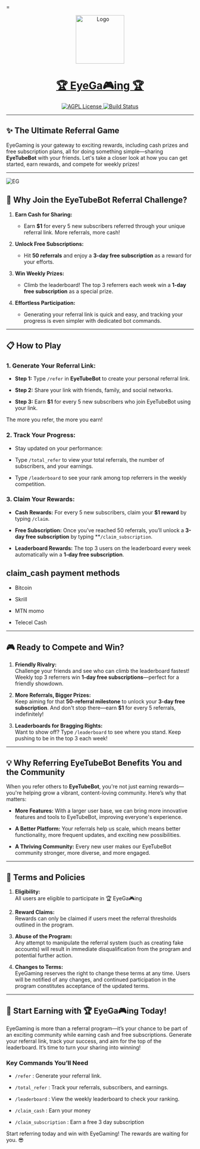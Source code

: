 =<p align="center">
  <a href="https://t.me/EyeTubeAiBot">
    <img src="https://github.com/Mickekofi/EyeTubeBot/blob/master/logo.jpg" alt="Logo" width="130">
  </a>
  <a href = "https://t.me/EyeTubeAiBot">
  <h1 align="center"><strong>🏆 EyeGa🎮ing 🏆</strong></h1>
  </a>
  <p align="center">
    <a href="https://t.me/possibilityAI">
      <img src="https://img.shields.io/badge/Join-Community-blue.svg" alt="AGPL License">
    </a>
    <a href="https://wa.me/233505994829?text=*EyeTubeB👁t_From_Github_User_💬Message_:*%20">
      <img src="https://img.shields.io/badge/Contact-Engineers-red.svg" alt="Build Status">
    </a>
  </p>
</p>

---


## ✨ The Ultimate Referral Game

EyeGaming is your gateway to exciting rewards, including cash prizes and free subscription plans, all for doing something simple—sharing **EyeTubeBot** with your friends. Let's take a closer look at how you can get started, earn rewards, and compete for weekly prizes!

---

![EG](https://github.com/Mickekofi/EyeTubeBot/blob/master/Documentation_For_End_User/eg.jpg)


## 🌟 Why Join the EyeTubeBot Referral Challenge?

1. **Earn Cash for Sharing:**
   - Earn **$1** for every 5 new subscribers referred through your unique referral link. More referrals, more cash!

2. **Unlock Free Subscriptions:**
   - Hit **50 referrals** and enjoy a **3-day free subscription** as a reward for your efforts.

3. **Win Weekly Prizes:**
   - Climb the leaderboard! The top 3 referrers each week win a **1-day free subscription** as a special prize.

4. **Effortless Participation:**
   - Generating your referral link is quick and easy, and tracking your progress is even simpler with dedicated bot commands.

---

## 📋 How to Play

### 1. **Generate Your Referral Link:**

- **Step 1:** Type `/refer` in **EyeTubeBot** to create your personal referral link.

- **Step 2:** Share your link with friends, family, and social networks.

- **Step 3:** Earn **$1** for every 5 new subscribers who join EyeTubeBot using your link.

The more you refer, the more you earn!

### 2. **Track Your Progress:**

- Stay updated on your performance:

- Type `/total_refer` to view your total referrals, the number of subscribers, and your earnings.

- Type `/leaderboard` to see your rank among top referrers in the weekly competition.

### 3. **Claim Your Rewards:**

- **Cash Rewards:** For every 5 new subscribers, claim your **$1 reward** by typing `/claim`.

- **Free Subscription:** Once you’ve reached 50 referrals, you’ll unlock a **3-day free subscription** by typing **`/claim_subscription`.

- **Leaderboard Rewards:** The top 3 users on the leaderboard every week automatically win a **1-day free subscription**.


## claim_cash payment methods

- Bitcoin

- Skrill

- MTN momo

- Telecel Cash


---

## 🎮 Ready to Compete and Win?

1. **Friendly Rivalry:**  
   Challenge your friends and see who can climb the leaderboard fastest! Weekly top 3 referrers win **1-day free subscriptions**—perfect for a friendly showdown.

2. **More Referrals, Bigger Prizes:**  
   Keep aiming for that **50-referral milestone** to unlock your **3-day free subscription**. And don't stop there—earn **$1** for every 5 referrals, indefinitely!

3. **Leaderboards for Bragging Rights:**  
   Want to show off? Type `/leaderboard` to see where you stand. Keep pushing to be in the top 3 each week!

---

## 💡 Why Referring EyeTubeBot Benefits You and the Community

When you refer others to **EyeTubeBot**, you're not just earning rewards—you're helping grow a vibrant, content-loving community. Here’s why that matters:

- **More Features:** With a larger user base, we can bring more innovative features and tools to EyeTubeBot, improving everyone's experience.

- **A Better Platform:** Your referrals help us scale, which means better functionality, more frequent updates, and exciting new possibilities.

- **A Thriving Community:** Every new user makes our EyeTubeBot community stronger, more diverse, and more engaged.

---

## 📜 Terms and Policies

1. **Eligibility:**  
   All users are eligible to participate in 🏆 EyeGa🎮ing

2. **Reward Claims:**  
   Rewards can only be claimed if users meet the referral thresholds outlined in the program.

3. **Abuse of the Program:**  
   Any attempt to manipulate the referral system (such as creating fake accounts) will result in immediate disqualification from the program and potential further action.

4. **Changes to Terms:**  
   EyeGaming reserves the right to change these terms at any time. Users will be notified of any changes, and continued participation in the program constitutes acceptance of the updated terms.

---

## 🚀 Start Earning with 🏆 EyeGa🎮ing Today!

EyeGaming is more than a referral program—it’s your chance to be part of an exciting community while earning cash and free subscriptions. Generate your referral link, track your success, and aim for the top of the leaderboard. It’s time to turn your sharing into winning!

### Key Commands You’ll Need

- ```/refer``` : Generate your referral link.
 
- ```/total_refer``` : Track your referrals, subscribers, and earnings.
 
- ```/leaderboard``` : View the weekly leaderboard to check your ranking.
 
- ```/claim_cash``` : Earn your money

- ```/claim_subscription``` : Earn a free 3 day subscription

Start referring today and win with EyeGaming! The rewards are waiting for you. 😎
